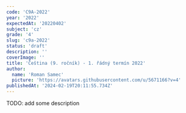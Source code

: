 ```yaml
---
code: 'C9A-2022'
year: '2022'
expectedAt: '20220402'
subject: 'cz'
grade: '4'
slug: 'c9a-2022'
status: 'draft'
description: ''
coverImage: ''
title: 'Čeština (9. ročník) - 1. řádný termín 2022'
author:
  name: 'Roman Samec'
  picture: 'https://avatars.githubusercontent.com/u/5671166?v=4'
publishedAt: '2024-02-19T20:11:55.734Z'
---
```


TODO: add some description